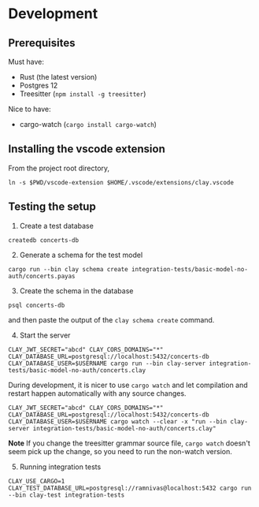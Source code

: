 # Development

## Prerequisites

Must have:

- Rust (the latest version)
- Postgres 12
- Treesitter (`npm install -g treesitter`)

Nice to have:

- cargo-watch (`cargo install cargo-watch`)

## Installing the vscode extension

From the project root directory,

```
ln -s $PWD/vscode-extension $HOME/.vscode/extensions/clay.vscode
```

## Testing the setup

1. Create a test database

```
createdb concerts-db
```

2. Generate a schema for the test model

```
cargo run --bin clay schema create integration-tests/basic-model-no-auth/concerts.payas
```

3. Create the schema in the database

```
psql concerts-db
```

and then paste the output of the `clay schema create` command.

4. Start the server

```
CLAY_JWT_SECRET="abcd" CLAY_CORS_DOMAINS="*" CLAY_DATABASE_URL=postgresql://localhost:5432/concerts-db CLAY_DATABASE_USER=$USERNAME cargo run --bin clay-server integration-tests/basic-model-no-auth/concerts.clay
```

During development, it is nicer to use `cargo watch` and let compilation and restart happen automatically with any source changes.

```
CLAY_JWT_SECRET="abcd" CLAY_CORS_DOMAINS="*" CLAY_DATABASE_URL=postgresql://localhost:5432/concerts-db CLAY_DATABASE_USER=$USERNAME cargo watch --clear -x "run --bin clay-server integration-tests/basic-model-no-auth/concerts.clay"
```

**Note**
If you change the treesitter grammar source file, `cargo watch` doesn't seem pick up the change, so you need to run the non-watch version.

5. Running integration tests

```
CLAY_USE_CARGO=1 CLAY_TEST_DATABASE_URL=postgresql://ramnivas@localhost:5432 cargo run --bin clay-test integration-tests
```

```

```

